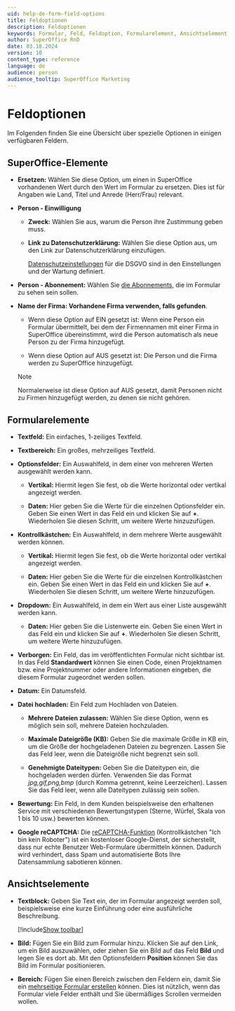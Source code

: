 ```yaml
---
uid: help-de-form-field-options
title: Feldoptionen
description: Feldoptionen
keywords: Formular, Feld, Feldoption, Formularelement, Ansichtselement
author: SuperOffice RnD
date: 03.18.2024
version: 10
content_type: reference
language: de
audience: person
audience_tooltip: SuperOffice Marketing
---
```


# Feldoptionen

Im Folgenden finden Sie eine Übersicht über spezielle Optionen in einigen verfügbaren Feldern.

## SuperOffice-Elemente

* **Ersetzen:** Wählen Sie diese Option, um einen in SuperOffice vorhandenen Wert durch den Wert im Formular zu ersetzen. Dies ist für Angaben wie Land, Titel und Anrede (Herr/Frau) relevant.

* **Person - Einwilligung**

  * **Zweck:** Wählen Sie aus, warum die Person ihre Zustimmung geben muss.

  * **Link zu Datenschutzerklärung:** Wählen Sie diese Option aus, um den Link zur Datenschutzerklärung einzufügen.

    [Datenschutzeinstellungen][4] für die DSGVO sind in den Einstellungen und der Wartung definiert.

* **Person - Abonnement:** Wählen Sie [die Abonnements][3], die im Formular zu sehen sein sollen.

* **Name der Firma: Vorhandene Firma verwenden, falls gefunden**.

  * Wenn diese Option auf EIN gesetzt ist: Wenn eine Person ein Formular übermittelt, bei dem der Firmennamen mit einer Firma in SuperOffice übereinstimmt, wird die Person automatisch als neue Person zu der Firma hinzugefügt.

  * Wenn diese Option auf AUS gesetzt ist: Die Person und die Firma werden zu SuperOffice hinzugefügt.

  > [!NOTE]
  > Normalerweise ist diese Option auf AUS gesetzt, damit Personen nicht zu Firmen hinzugefügt werden, zu denen sie nicht gehören.

## Formularelemente

* **Textfeld:** Ein einfaches, 1-zeiliges Textfeld.

* **Textbereich:** Ein großes, mehrzeiliges Textfeld.

* **Optionsfelder:** Ein Auswahlfeld, in dem einer von mehreren Werten ausgewählt werden kann.

  * **Vertikal:** Hiermit legen Sie fest, ob die Werte horizontal oder vertikal angezeigt werden.

  * **Daten:** Hier geben Sie die Werte für die einzelnen Optionsfelder ein. Geben Sie einen Wert in das Feld ein und klicken Sie auf **+**. Wiederholen Sie diesen Schritt, um weitere Werte hinzuzufügen.

* **Kontrollkästchen:** Ein Auswahlfeld, in dem mehrere Werte ausgewählt werden können.

  * **Vertikal:** Hiermit legen Sie fest, ob die Werte horizontal oder vertikal angezeigt werden.

  * **Daten:** Hier geben Sie die Werte für die einzelnen Kontrollkästchen ein. Geben Sie einen Wert in das Feld ein und klicken Sie auf **+**. Wiederholen Sie diesen Schritt, um weitere Werte hinzuzufügen.

* **Dropdown:** Ein Auswahlfeld, in dem ein Wert aus einer Liste ausgewählt werden kann.

  * **Daten:** Hier geben Sie die Listenwerte ein. Geben Sie einen Wert in das Feld ein und klicken Sie auf **+**. Wiederholen Sie diesen Schritt, um weitere Werte hinzuzufügen.

* **Verborgen:** Ein Feld, das im veröffentlichten Formular nicht sichtbar ist. In das Feld **Standardwert** können Sie einen Code, einen Projektnamen bzw. eine Projektnummer oder andere Informationen eingeben, die diesem Formular zugeordnet werden sollen.

* **Datum:** Ein Datumsfeld.

* **Datei hochladen:** Ein Feld zum Hochladen von Dateien.

  * **Mehrere Dateien zulassen:** Wählen Sie diese Option, wenn es möglich sein soll, mehrere Dateien hochzuladen.

  * **Maximale Dateigröße (KB):** Geben Sie die maximale Größe in KB ein, um die Größe der hochgeladenen Dateien zu begrenzen. Lassen Sie das Feld leer, wenn die Dateigröße nicht begrenzt sein soll.

  * **Genehmigte Dateitypen:** Geben Sie die Dateitypen ein, die hochgeladen werden dürfen. Verwenden Sie das Format *jpg,gif,png,bmp* (durch Komma getrennt, keine Leerzeichen). Lassen Sie das Feld leer, wenn alle Dateitypen zulässig sein sollen.

* **Bewertung:** Ein Feld, in dem Kunden beispielsweise den erhaltenen Service mit verschiedenen Bewertungstypen (Sterne, Würfel, Skala von 1 bis 10 usw.) bewerten können.

* **Google reCAPTCHA:** Die [reCAPTCHA-Funktion][1] (Kontrollkästchen "Ich bin kein Roboter") ist ein kostenloser Google-Dienst, der sicherstellt, dass nur echte Benutzer Web-Formulare übermitteln können. Dadurch wird verhindert, dass Spam und automatisierte Bots Ihre Datensammlung sabotieren können.

## Ansichtselemente

* **Textblock:** Geben Sie Text ein, der im Formular angezeigt werden soll, beispielsweise eine kurze Einführung oder eine ausführliche Beschreibung.

    [!include[Show toolbar](includes/tip-show-toolbar-open-editor.md)]

* **Bild:** Fügen Sie ein Bild zum Formular hinzu. Klicken Sie auf den Link, um ein Bild auszuwählen, oder ziehen Sie ein Bild auf das Feld **Bild** und legen Sie es dort ab. Mit den Optionsfeldern **Position** können Sie das Bild im Formular positionieren.

* **Bereich:** Fügen Sie einen Bereich zwischen den Feldern ein, damit Sie ein [mehrseitige Formular erstellen][2] können. Dies ist nützlich, wenn das Formular viele Felder enthält und Sie übermäßiges Scrollen vermeiden wollen.

<!-- Referenced links -->
[1]: recaptcha.md
[2]: create.md#multi-page
[3]: ../../recipients/learn/manage-email-subscriptions.md
[4]: ../../../security/privacy/learn/admin/add-purpose.md
